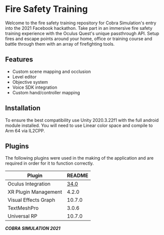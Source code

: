 # Fire Safety Training

Welcome to the fire safety training repository for Cobra Simulation's entry into the 2021 Facebook hackathon. Take part in an immersive fire safety training experience with the Oculus Quest's unique passthrough API. Setup fires and escape points around your home, office or training course and battle through them with an array of firefighting tools.

## Features

- Custom scene mapping and occlusion
- Level editor
- Objective system
- Voice SDK integration
- Custom hand/controller mapping

## Installation
To ensure the best compatibility use Unity 2020.3.22f1 with the full android module installed. You will need to use Linear color space and compile to Arm 64 via IL2CPP.

## Plugins
The following plugins were used in the making of the application and are required in order for it to function correctly.

| Plugin | README |
| ------ | ------ |
| Oculus Integration | [34.0](https://assetstore.unity.com/packages/tools/integration/oculus-integration-82022) |
| XR Plugin Management | 4.2.0 |
| Visual Effects Graph | 10.7.0 |
| TextMeshPro | 3.0.6 |
| Universal RP | 10.7.0 |


**_COBRA SIMULATION 2021_**

